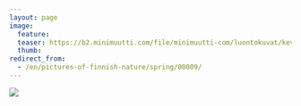 ```yaml
---
layout: page
image:
  feature:
  teaser: https://b2.minimuutti.com/file/minimuutti-com/luontokuvat/kev%C3%A4t/20140403_192432-245px.jpg
  thumb:
redirect_from:
  - /en/pictures-of-finnish-nature/spring/00009/
---
```


![](https://b2.minimuutti.com/file/minimuutti-com/luontokuvat/kev%C3%A4t/20140403_192432-800px.jpg)

